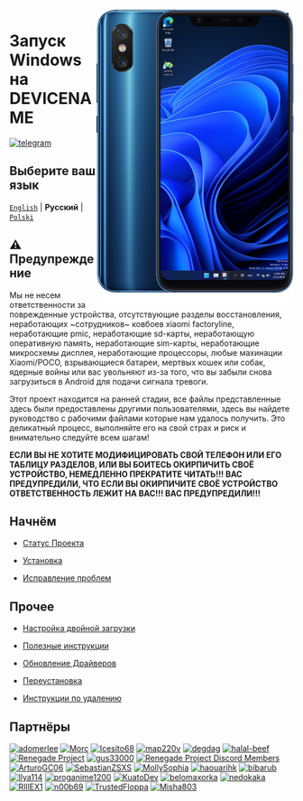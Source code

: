 <img align="right" src="https://github.com/n00b69/woa-dipper/blob/main/dipper.png" width="350" alt="Windows 11 running on dipper">

# Запуск Windows на DEVICENAME
[![telegram](https://img.shields.io/badge/chat-telegram-brightgreen.svg?logo=telegram&style=flat-square)](https://t.me/woadipper)

## Выберите ваш язык 
[`English`](/README.md) | **Pусский** | [`Polski`](/guide/Polski/README-pl.md)

## ⚠️ Предупреждение 
Мы не несем ответственности за поврежденные устройства, отсутствующие разделы восстановления, неработающих ~сотрудников~ ковбоев xiaomi factoryline, неработающие pmic, неработающие sd-карты, неработающую оперативную память, неработающие sim-карты, неработающие микросхемы дисплея, неработающие процессоры, любые махинации Xiaomi/POCO, взрывающиеся батареи, мертвых кошек или собак, ядерные войны или вас увольняют из-за того, что вы забыли снова загрузиться в Android для подачи сигнала тревоги.

Этот проект находится на ранней стадии, все файлы представленные здесь были предоставлены другими пользователями, здесь вы найдете руководство с рабочими файлами которые нам удалось получить. Это деликатный процесс, выполняйте его на свой страх и риск и внимательно следуйте всем шагам!

**ЕСЛИ ВЫ НЕ ХОТИТЕ МОДИФИЦИРОВАТЬ СВОЙ ТЕЛЕФОН ИЛИ ЕГО ТАБЛИЦУ РАЗДЕЛОВ, ИЛИ ВЫ БОИТЕСЬ ОКИРПИЧИТЬ СВОЁ УСТРОЙСТВО, НЕМЕДЛЕННО ПРЕКРАТИТЕ ЧИТАТЬ!!! ВАС ПРЕДУПРЕДИЛИ, ЧТО ЕСЛИ ВЫ ОКИРПИЧИТЕ СВОЁ УСТРОЙСТВО ОТВЕТСТВЕННОСТЬ ЛЕЖИТ НА ВАС!!! ВАС ПРЕДУПРЕДИЛИ!!!**

## Начнём
- [Статус Проекта](status-ru.md)

- [Установка](1-partition-ru.md)

- [Исправление проблем](troubleshooting-ru.md)


## Прочее 
- [Настройка двойной загрузки](dualboot-ru.md)

- [Полезные инструкции](materials-ru.md)

- [Обновление Драйверов](update-ru.md)

- [Переустановка](reinstall-ru.md)

- [Инструкции по удалению](uninstall-ru.md)

## Партнёры 
[<img alt="adomerlee" src="https://images.weserv.nl/?url=https://avatars.githubusercontent.com/u/109386069?v=4&w=45&fit=cover&mask=circle&maxage=7d" />](https://github.com/adomerlee)
[<img alt="Morc" src="https://images.weserv.nl/?url=https://avatars.githubusercontent.com/u/13377926?v=4&w=45&fit=cover&mask=circle&maxage=7d" />](https://github.com/TheMorc)
[<img alt="Icesito68" src="https://images.weserv.nl/?url=https://avatars.githubusercontent.com/u/113939920?v=4&w=45&fit=cover&mask=circle&maxage=7d" />](https://github.com/Icesito68)
[<img alt="map220v" src="https://images.weserv.nl/?url=https://avatars.githubusercontent.com/u/14368485?v=4&w=45&fit=cover&mask=circle&maxage=7d" />](https://github.com/map220v)
[<img alt="degdag" src="https://images.weserv.nl/?url=https://avatars.githubusercontent.com/u/22778181?v=4&w=45&fit=cover&mask=circle&maxage=7d" />](https://github.com/degdag)
[<img alt="halal-beef" src="https://images.weserv.nl/?url=https://avatars.githubusercontent.com/u/78730004?v=4&w=45&fit=cover&mask=circle&maxage=7d" />](https://github.com/halal-beef)
[<img alt="Renegade Project" src="https://images.weserv.nl/?url=https://avatars.githubusercontent.com/u/63859504?s=200&v=4&w=45&fit=cover&mask=circle&maxage=7d" />](https://github.com/edk2-porting)
[<img alt="gus33000" src="https://images.weserv.nl/?url=https://avatars.githubusercontent.com/u/3755345?v=4&w=45&fit=cover&mask=circle&maxage=7d" />](https://github.com/gus33000)
[<img alt="Renegade Project Discord Members" src="https://images.weserv.nl/?url=https://cdn.discordapp.com/icons/736563593058713690/68f67bfddf4390b11effc99917b16338.webp?size=256&w=45&fit=cover&mask=circle&maxage=7d" />](https://discord.gg/XXBWfag)
[<img alt="ArturoGC06" src="https://images.weserv.nl/?url=https://avatars.githubusercontent.com/u/76574534?v=4&w=45&fit=cover&mask=circle&maxage=7d" />](https://github.com/ArturoGC06)
[<img alt="SebastianZSXS" src="https://images.weserv.nl/?url=https://avatars.githubusercontent.com/u/111822607?v=4&w=45&fit=cover&mask=circle&maxage=7d" />](https://github.com/SebastianZSXS)
[<img alt="MollySophia" src="https://images.weserv.nl/?url=https://avatars.githubusercontent.com/u/20746884?v=4&w=45&fit=cover&mask=circle&maxage=7d" />](https://github.com/MollySophia)
[<img alt="haouarihk" src="https://images.weserv.nl/?url=https://avatars.githubusercontent.com/u/57036855?v=4&w=45&fit=cover&mask=circle&maxage=7d" />](https://github.com/haouarihk)
[<img alt="bibarub" src="https://images.weserv.nl/?url=https://avatars.githubusercontent.com/u/73599925?v=4&w=45&fit=cover&mask=circle&maxage=7d" />](https://github.com/bibarub)
[<img alt="Ilya114" src="https://images.weserv.nl/?url=https://avatars.githubusercontent.com/u/93242944?v=4&w=45&fit=cover&mask=circle&maxage=7d" />](https://github.com/Ilya114)
[<img alt="proganime1200" src="https://images.weserv.nl/?url=https://avatars.githubusercontent.com/u/32473502?v=4&w=45&fit=cover&mask=circle&maxage=7d" />](https://github.com/proganime1200)
[<img alt="KuatoDev" src="https://images.weserv.nl/?url=https://avatars.githubusercontent.com/u/17999613?v=4&w=45&fit=cover&mask=circle&maxage=7d" />](https://github.com/KuatoDev)
[<img alt="belomaxorka" src="https://images.weserv.nl/?url=https://avatars.githubusercontent.com/u/54049465?v=4&w=45&fit=cover&mask=circle&maxage=7d" />](https://github.com/belomaxorka)
[<img alt="nedokaka" src="https://images.weserv.nl/?url=https://avatars.githubusercontent.com/u/104865210?v=4&w=45&fit=cover&mask=circle&maxage=7d" />](https://github.com/nedokaka)
[<img alt="RIllEX1" src="https://images.weserv.nl/?url=https://avatars.githubusercontent.com/u/142384494?v=4&w=45&fit=cover&mask=circle&maxage=7d" />](https://github.com/RIllEX1)
[<img alt="n00b69" src="https://images.weserv.nl/?url=https://avatars.githubusercontent.com/u/83274506?v=4&w=45&fit=cover&mask=circle&maxage=7d" />](https://github.com/n00b69) 
[<img alt="TrustedFloppa" src="https://images.weserv.nl/?url=https://avatars.githubusercontent.com/u/85476585?v=4&w=45&fit=cover&mask=circle&maxage=7d" />](https://github.com/TrustedFloppa)
[<img alt="Misha803" src="https://images.weserv.nl/?url=https://avatars.githubusercontent.com/u/118528504?v=4&w=45&fit=cover&mask=circle&maxage=7d" />](https://github.com/Misha803)



















